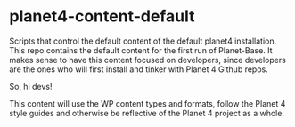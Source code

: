 # planet4-content-default
Scripts that control the default content of the default planet4 installation. This repo contains the default content for the first run of Planet-Base. It makes sense to have this content focused on developers, since developers are the ones who will first install and tinker with Planet 4 Github repos.

So, hi devs!

This content will use the WP content types and formats, follow the Planet 4 style guides and otherwise be reflective of the Planet 4 project as a whole.